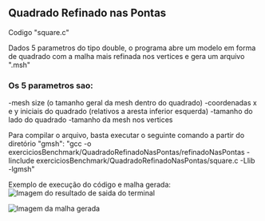 ## Quadrado Refinado nas Pontas
Codigo "square.c"

Dados 5 parametros do tipo double, o programa abre um modelo em forma de quadrado com a malha mais refinada nos vertices e gera um arquivo ".msh"

### Os 5 parametros sao: 
 
 -mesh size (o tamanho geral da mesh dentro do quadrado)
 -coordenadas x e y iniciais do quadrado (relativos a aresta inferior esquerda)
 -tamanho do lado do quadrado
 -tamanho da mesh nos vertices
 
Para compilar o arquivo, basta executar o seguinte comando a partir do diretório "gmsh": "gcc -o exerciciosBenchmark/QuadradoRefinadoNasPontas/refinadoNasPontas -Iinclude exerciciosBenchmark/QuadradoRefinadoNasPontas/square.c -Llib -lgmsh"


Exemplo de execução do código e malha gerada:
![Imagem do resultado de saida do terminal](https://github.com/victorrangel10/gmsh/assets/130004595/1ed8fc8c-fb34-42ce-bc0c-9354b3c069fb)

![Imagem da malha gerada](https://github.com/victorrangel10/gmsh/assets/130004595/85980817-80a2-4a5f-8dc8-a9e940f15af3)
